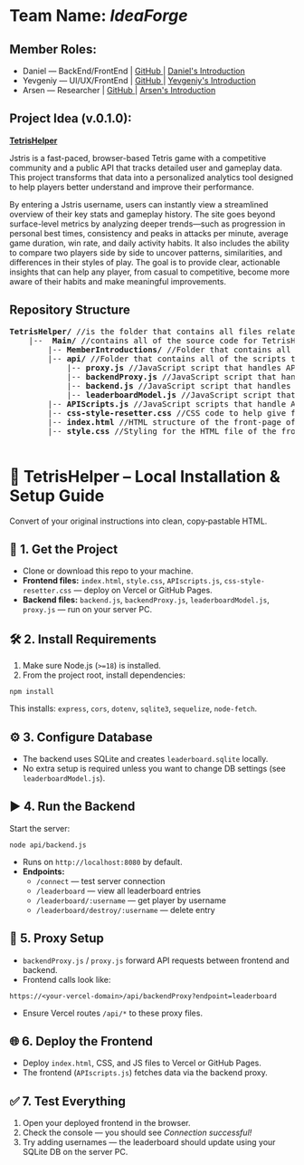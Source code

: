 <h1>Team Name: <i>IdeaForge</i></h1>

<h2>Member Roles:</h2>
<ul>
	<li>Daniel — BackEnd/FrontEnd | <a href="https://github.com/AtomicRecall/">GitHub </a> | <a href="https://yevexe.github.io/3140ProjectsRepo/TetrisHelper/main/MemberIntroductions/Daniel/SelfIntroduction.html">Daniel's Introduction</a></li>
	<li>Yevgeniy — UI/UX/FrontEnd | <a href="https://github.com/yevexe/">GitHub </a> | <a href="https://yevexe.github.io/3140ProjectsRepo/TetrisHelper/main/MemberIntroductions/Yevgeniy/index.html">Yevgeniy's Introduction</a></li>
	<li>Arsen — Researcher | <a href="https://github.com/YaArsen">GitHub </a> | <a href= "https://github.com/yevexe/3140ProjectsRepo/blob/main/TetrisHelper/main/MemberIntroductions/Arsen/index.html">Arsen's Introduction</a></li>
</ul>

<h2>Project Idea <b>(v.0.1.0)</b>:</h2>
<p><b><a href="https://yevexe.github.io/3140ProjectsRepo/TetrisHelper/main/index.html">TetrisHelper</a></b></p>
<p>Jstris is a fast-paced, browser-based Tetris game with a competitive community and a public API that tracks detailed user and gameplay data. This project transforms that data into a personalized analytics tool designed to help players better understand and improve their performance.

By entering a Jstris username, users can instantly view a streamlined overview of their key stats and gameplay history. The site goes beyond surface-level metrics by analyzing deeper trends—such as progression in personal best times, consistency and peaks in attacks per minute, average game duration, win rate, and daily activity habits. It also includes the ability to compare two players side by side to uncover patterns, similarities, and differences in their styles of play. The goal is to provide clear, actionable insights that can help any player, from casual to competitive, become more aware of their habits and make meaningful improvements.</p>

<p>
	<h2>Repository Structure</h2>
	<pre>
<b>TetrisHelper/</b> //is the folder that contains all files related to this project.
	|-- <b>&nbsp;Main/</b> //contains all of the source code for TetrisHelper.
		|--<b>&nbsp;MemberIntroductions/</b> //Folder that contains all of the developer's introductions.
		|--<b>&nbsp;api/</b> //Folder that contains all of the scripts that relate to the backend.
			|--<b>&nbsp;proxy.js</b> //JavaScript script that handles API calls to Jstris.
			|--<b>&nbsp;backendProxy.js</b> //JavaScript script that handles API calls back to the database.
			|--<b>&nbsp;backend.js</b> //JavaScript script that handles all database API calls.
			|--<b>&nbsp;leaderboardModel.js</b> //JavaScript script that creates the leaderboard.sqlite database and puts it with that specific schema.
		|--<b>&nbsp;APIScripts.js</b> //JavaScript scripts that handle API calls to our proxy and handles everything that relates to the front-end.
		|--<b>&nbsp;css-style-resetter.css</b> //CSS code to help give further control to how the browser renders the website
		|--<b>&nbsp;index.html</b> //HTML structure of the front-page of Tetris Helper.
		|--<b>&nbsp;style.css</b> //Styling for the HTML file of the front-page. 
	</pre>




<h1>🚀 TetrisHelper – Local Installation &amp; Setup Guide</h1>
  <p class="lead">Convert of your original instructions into clean, copy‑pastable HTML.</p>

  <div class="section">
    <h2>📂 1. Get the Project</h2>
    <ul>
      <li>Clone or download this repo to your machine.</li>
      <li><strong>Frontend files:</strong> <code>index.html</code>, <code>style.css</code>, <code>APIscripts.js</code>, <code>css-style-resetter.css</code> — deploy on Vercel or GitHub Pages.</li>
      <li><strong>Backend files:</strong> <code>backend.js</code>, <code>backendProxy.js</code>, <code>leaderboardModel.js</code>, <code>proxy.js</code> — run on your server PC.</li>
    </ul>
  </div>

  <div class="section">
    <h2>🛠️ 2. Install Requirements</h2>
    <ol>
      <li>Make sure Node.js (<code>&gt;=18</code>) is installed.</li>
      <li>From the project root, install dependencies:</li>
    </ol>
    <pre><code>npm install</code></pre>
    <p>This installs: <code>express</code>, <code>cors</code>, <code>dotenv</code>, <code>sqlite3</code>, <code>sequelize</code>, <code>node-fetch</code>.</p>
  </div>

  <div class="section">
    <h2>⚙️ 3. Configure Database</h2>
    <ul>
      <li>The backend uses SQLite and creates <code>leaderboard.sqlite</code> locally.</li>
      <li>No extra setup is required unless you want to change DB settings (see <code>leaderboardModel.js</code>).</li>
    </ul>
  </div>

  <div class="section">
    <h2>▶️ 4. Run the Backend</h2>
    <p>Start the server:</p>
    <pre><code>node api/backend.js</code></pre>
    <ul>
      <li>Runs on <code>http://localhost:8080</code> by default.</li>
      <li class="endpoints"><strong>Endpoints:</strong>
        <ul>
          <li><code>/connect</code> — test server connection</li>
          <li><code>/leaderboard</code> — view all leaderboard entries</li>
          <li><code>/leaderboard/:username</code> — get player by username</li>
          <li><code>/leaderboard/destroy/:username</code> — delete entry</li>
        </ul>
      </li>
    </ul>
  </div>

  <div class="section">
    <h2>🔀 5. Proxy Setup</h2>
    <ul>
      <li><code>backendProxy.js</code> / <code>proxy.js</code> forward API requests between frontend and backend.</li>
      <li>Frontend calls look like:</li>
    </ul>
    <pre><code>https://&lt;your-vercel-domain&gt;/api/backendProxy?endpoint=leaderboard</code></pre>
    <ul>
      <li>Ensure Vercel routes <code>/api/*</code> to these proxy files.</li>
    </ul>
  </div>

  <div class="section">
    <h2>🌐 6. Deploy the Frontend</h2>
    <ul>
      <li>Deploy <code>index.html</code>, CSS, and JS files to Vercel or GitHub Pages.</li>
      <li>The frontend (<code>APIscripts.js</code>) fetches data via the backend proxy.</li>
    </ul>
  </div>

  <div class="section">
    <h2>✅ 7. Test Everything</h2>
    <ol>
      <li>Open your deployed frontend in the browser.</li>
      <li>Check the console — you should see <em>Connection successful!</em></li>
      <li>Try adding usernames — the leaderboard should update using your SQLite DB on the server PC.</li>
    </ol>
  </div>
